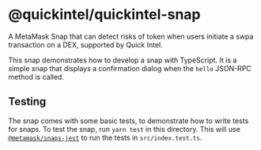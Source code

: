 # @quickintel/quickintel-snap

A MetaMask Snap that can detect risks of token when users initiate a swpa transaction on a DEX, supported by Quick Intel.

This snap demonstrates how to develop a snap with TypeScript. It is a simple
snap that displays a confirmation dialog when the `hello` JSON-RPC method is
called.

## Testing

The snap comes with some basic tests, to demonstrate how to write tests for
snaps. To test the snap, run `yarn test` in this directory. This will use
[`@metamask/snaps-jest`](https://github.com/MetaMask/snaps/tree/main/packages/snaps-jest)
to run the tests in `src/index.test.ts`.
